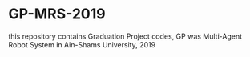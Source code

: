 # GP-MRS-2019
this repository contains Graduation Project codes, GP was Multi-Agent Robot System in Ain-Shams University, 2019
